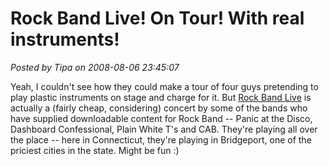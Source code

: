 # Rock Band Live! On Tour! With real instruments!

*Posted by Tipa on 2008-08-06 23:45:07*

Yeah, I couldn't see how they could make a tour of four guys pretending to play plastic instruments on stage and charge for it. But [Rock Band Live](http://www.aeglive.com/tourdates.php?id=19624&detail_type=event) is actually a (fairly cheap, considering) concert by some of the bands who have supplied downloadable content for Rock Band -- Panic at the Disco, Dashboard Confessional, Plain White T's and CAB. They're playing all over the place -- here in Connecticut, they're playing in Bridgeport, one of the priciest cities in the state. Might be fun :)

